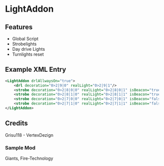 # LightAddon

## Features

- Global Script
- Strobelights
- Day drive Lights
- Turnlights reset

## Example XML Entry

```xml
<LightAddon drlAllwaysOn="true">
    <drl decoration="0>2|9|0" realLight="0>2|9|1"/>
    <strobe decoration="0>2|8|0|0" realLight="0>2|8|0|1" isBeacon="true" />
    <strobe decoration="0>2|8|1|0" realLight="0>2|8|1|1" isBeacon="true" />
    <strobe decoration="0>2|7|0|0" realLight="0>2|7|0|1" isBeacon="false" name="SampleStrobe1" sequence="200 400" invert="false" />
    <strobe decoration="0>2|7|1|0" realLight="0>2|7|1|1" isBeacon="false" name="SampleStrobe1" sequence="400 200" invert="true" />
</LightAddon>
```

## Credits
Grisu118 - VertexDezign
### Sample Mod
Giants, Fire-Technology